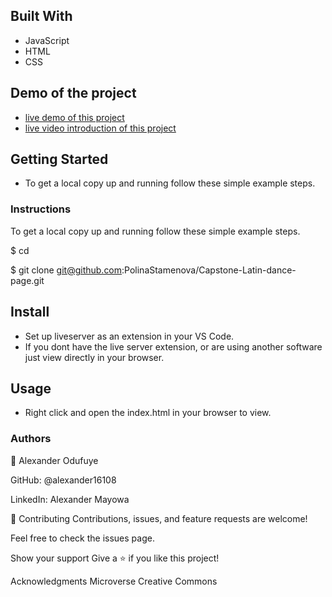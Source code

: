 
## Built With
- JavaScript
- HTML
- CSS

## Demo of the project
- [live demo of this project](https://alexander16108.github.io/capstone-project/)
- [live video introduction of this project](https://www.loom.com/share/e7309ccdbce241749ca6a6f7d3debdd0)

## Getting Started
- To get a local copy up and running follow these simple example steps.


### Instructions
To get a local copy up and running follow these simple example steps.

$ cd

$ git clone git@github.com:PolinaStamenova/Capstone-Latin-dance-page.git

## Install
- Set up liveserver as an extension in your VS Code.
- If you dont have the live server extension, or are using another software just view directly in your browser.

## Usage
- Right click and open the index.html in your browser to view.

### Authors
👤 Alexander Odufuye

GitHub: @alexander16108

LinkedIn: Alexander Mayowa

🤝 Contributing
Contributions, issues, and feature requests are welcome!

Feel free to check the issues page.

Show your support
Give a ⭐️ if you like this project!

Acknowledgments
Microverse
Creative Commons
